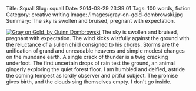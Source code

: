 Title: Squall
Slug: squall
Date: 2014-08-29 23:39:01
Tags: 100 words, fiction
Category: creative writing
Image: /images/gray-on-gold-dombrowski.jpg
Summary: The sky is swollen and bruised, pregnant with expectation.

[![Gray on Gold, by Quinn Dombrowski](/images/gray-on-gold-dombrowski.jpg "Gray on Gold, by Quinn Dombrowski")](https://www.flickr.com/photos/quinnanya/3924643651/in/photolist-6YNPPR-7Jfn2c-cGGDj-cGGL2-cGGPu-cGGLL-cGGHE-53bUwT-gtfyz-rVa4F-NHjNp-rVaaw-jtmNt-hWquJ-gtfyy-gtfyB-hczhA-geCpD-c38QXy-gtgLu-hczhB-hafod-gbC8w-c38QXL-65Evjs-gbBL3-gbBL2-dwetf-6gM5tX-geCpB-8DUF5M-gbC8x-nRqBA-6hfffu-6G4oDn-9doJVs-8qcDEH-3ZWeFf-4sQUFm-6YML2X-8hsuj7-65Advn-6YSoU9-gesyx-gtfyw-----7JyMts) The sky is swollen and bruised, pregnant with expectation. The wind kicks wistfully against the ground with the reluctance of a sullen child consigned to his chores. Storms are the unification of grand and unreadable heavens and simple modest changes on the mundane earth. A single crack of thunder is a twig cracking underfoot. The first uncertain drops of rain test the ground, an animal gingerly exploring the quiet forest floor. I am humbled and deified, astride the coming tempest as lordly observer and pitiful subject. The promise gives birth, and the clouds sing themselves empty. I don't go inside.
